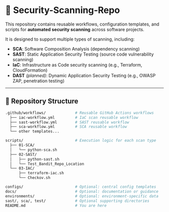 # 🔐 Security-Scanning-Repo

This repository contains reusable workflows, configuration templates, and scripts for **automated security scanning** across software projects.

It is designed to support multiple types of scanning, including:

- **SCA**: Software Composition Analysis (dependency scanning)
- **SAST**: Static Application Security Testing (source code vulnerability scanning)
- **IaC**: Infrastructure as Code security scanning (e.g., Terraform, CloudFormation)
- **DAST** *(planned)*: Dynamic Application Security Testing (e.g., OWASP ZAP, penetration testing)

---

## 📁 Repository Structure

```bash
.github/workflows/             # Reusable GitHub Actions workflows
  ├── iac-workflow.yml         # IaC scan reusable workflow
  ├── sast-workflow.yml        # SAST reusable workflow
  ├── sca-workflow.yml         # SCA reusable workflow
  └── other templates...

scripts/                       # Execution logic for each scan type
  ├── 01-SCA/
  │   └── python-sca.sh
  ├── 02-SAST/
  │   ├── python-sast.sh
  │   └── Test_Bandit_Repo_Location
  └── 03-IAC/
      ├── terraform-iac.sh
      └── Checkov.sh

configs/                       # Optional: central config templates
docs/                          # Optional: documentation or guidance
environments/                  # Optional: environment-specific data
sast/, sca/, test/             # Optional supporting directories
README.md                      # You are here
